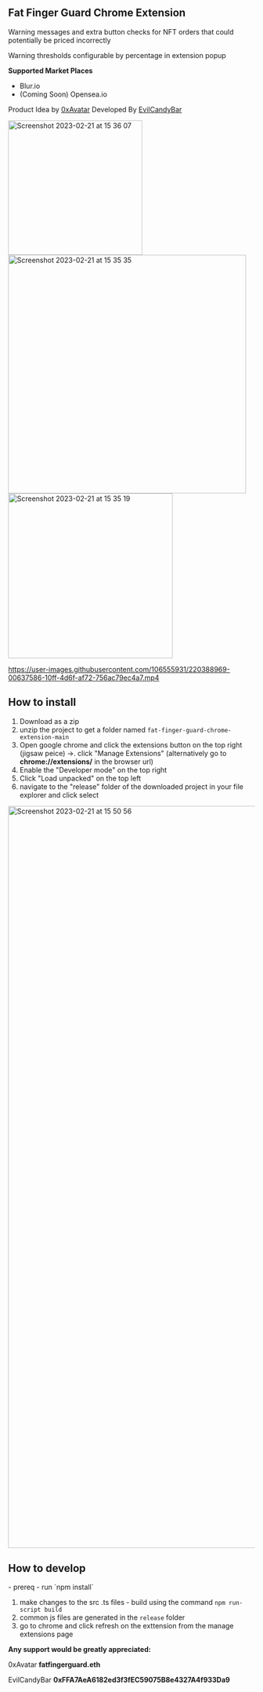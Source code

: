 <h2>Fat Finger Guard Chrome Extension</h2>

Warning messages and extra button checks for NFT orders that could potentially be priced incorrectly

Warning thresholds configurable by percentage in extension popup

**Supported Market Places**
- Blur.io
- (Coming Soon) Opensea.io


Product Idea by <a href="https://twitter.com/0xAvatar">0xAvatar</a>
Developed By <a href="https://twitter.com/evilcandybar_">EvilCandyBar</a>


<img width="274" alt="Screenshot 2023-02-21 at 15 36 07" src="https://user-images.githubusercontent.com/106555931/220390039-1095d04c-8ced-4c1b-9fc2-5a31154ffa52.png">
<img width="486" alt="Screenshot 2023-02-21 at 15 35 35" src="https://user-images.githubusercontent.com/106555931/220390042-93072f42-279b-44bf-bae3-75eb52fdfe1f.png">
<img width="336" alt="Screenshot 2023-02-21 at 15 35 19" src="https://user-images.githubusercontent.com/106555931/220390044-8148e5c7-915a-4a53-8c6f-744b8d1d55cf.png">

https://user-images.githubusercontent.com/106555931/220388969-00637586-10ff-4d6f-af72-756ac79ec4a7.mp4



<h2>How to install</h2>

1. Download as a zip
2. unzip the project to get a folder named `fat-finger-guard-chrome-extension-main`
3. Open google chrome and click the extensions button on the top right (jigsaw peice) ->. click "Manage Extensions" (alternatively go to **chrome://extensions/** in the browser url)
4. Enable the "Developer mode" on the top right
5. Click "Load unpacked" on the top left
6. navigate to the "release" folder of the downloaded project in your file explorer and click select
<img width="1512" alt="Screenshot 2023-02-21 at 15 50 56" src="https://user-images.githubusercontent.com/106555931/220395388-67dd1340-7dd9-44f3-b445-01a77f7a071a.png">



<h2>How to develop</h2>
- prereq - run `npm install`

1. make changes to the src .ts files - build using the command `npm run-script build`
2. common js files are generated in the `release` folder 
4. go to chrome and click refresh on the exttension from the manage extensions page

**Any support would be greatly appreciated:** 

0xAvatar
**fatfingerguard.eth**

EvilCandyBar
**0xFFA7AeA6182ed3f3fEC59075B8e4327A4f933Da9**

